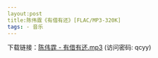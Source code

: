 ```yaml
---
layout:post
title:陈伟霆《有借有还》[FLAC/MP3-320K]
tags: - 音乐
---
```

下载链接：<a href="https://url89.ctfile.com/f/49227189-962707596-8ecb9c?p=qcyy" target="_blank">陈伟霆 - 有借有还.mp3</a> (访问密码: qcyy)<br/>

